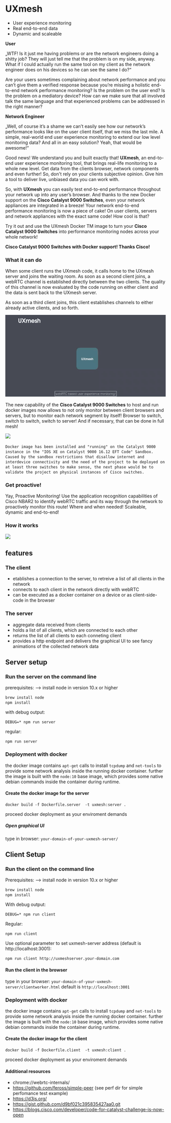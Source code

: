 # UXmesh
* User experience monitoring
* Real end-to-end data
* Dynamic and scaleable


**User**

„WTF! Is it just me having problems or are the network engineers doing a shitty job? They will just tell me that the problem is on my side, anyway. What if I could actually run the same tool on my client as the network engineer does on his devices so he can see the same I do?“

Are your users sometimes complaining about network performance and you can’t give them a verified response because you’re missing a holistic end-to-end network performance monitoring?
Is the problem on the user end? Is the problem on a mediatory device? How can we make sure that all involved talk the same language and that experienced problems can be addressed in the right manner?

**Network Engineer**

„Well, of course it’s a shame we can’t easily see how our network’s performance looks like on the user client itself, that we miss the last mile. A simple, real-world end user experience monitoring to extend our low level monitoring data? And all in an easy solution? Yeah, that would be awesome!“

Good news! We understand you and built exactly that!
**UXmesh**, an end-to-end user experience monitoring tool, that brings real-life monitoring to a whole new level.
Get data from the clients browser, network components and even further!
So, don't rely on your clients subjective opinion. Give him a tool to deliver live, unbiased data you can work with.

So, with **UXmesh** you can easily test end-to-end performance throughout your network up into any user’s browser. And thanks to the new Docker support on the **Cisco Catalyst 9000 Switches**, even your network appliances are integrated in a breeze! Your network end-to-end performance monitoring is now a piece of cake!
On user clients, servers and network appliances with the exact same code! How cool is that?

Try it out and use the UXmesh Docker TM image to turn your **Cisco Catalyst 9000 Switches** into performance monitoring nodes across your whole network!

**Cisco Catalyst 9000 Switches with Docker support! Thanks Cisco!**

### What it can do

When some client runs the UXmesh code, it calls home to the UXmesh server and joins the waiting room. As soon as a second client joins, a webRTC channel is established directly between the two clients. The quality of this channel is now evaluated by the code running on either client and the data is sent back to the UXmesh server.

As soon as a third client joins, this client establishes channels to either already active clients, and so forth.

![](cisco_code4catalyst_gif1.gif)

The new capability of the **Cisco Catalyst 9000 Switches** to host and run docker images now allows to not only monitor between client browsers and servers, but to monitor each network segment by itself! Browser to switch, switch to switch, switch to server!
And if necessary, that can be done in full mesh!

![](cisco_code4catalyst_gif2.gif)
```
Docker image has been installed and "running" on the Catalyst 9000 instance in the "IOS XE on Catalyst 9000 16.12 EFT Code" Sandbox.
Caused by the sandbox restrictions that disallow internet and interdevice connectivity and the need of the project to be deployed on at least three switches to make sense, the next phase would be to validate the project on physical instances of Cisco switches. 
```
### Get proactive!

Yay, Proactive Monitoring! Use the application recognition capabilities of Cisco NBAR2 to identify webRTC traffic and its way through the network to proactively monitor this route! Where and when needed! Scaleable, dynamic and end-to-end!

### How it works

![](UXmesh_UIDemo.gif)

## features
### The client
+ etablishes a connection to the server, to retreive a list of all clients in the network
+ connects to each client in the network directly with webRTC
+ can be executed as a docker container on a device or as client-side-code in the browser
### The server
+ aggregate data received from clients
+ holds a list of all clients, which are connected to each other
+ returns the list of all clients to each conneting client
+ provides a http endpoint and delivers the graphical UI to see fancy animations of the collected network data

## Server setup
### Run the server on the command line
prerequisites:
--> install node in version 10.x or higher
```
brew install node
npm install
```
with debug output:
```
DEBUG=* npm run server
```
regular:
```
npm run server
```
### Deployment with docker

the docker image contains `apt-get` calls to install `tcpdump` and `net-tools` to provide some network analysis inside the running docker container.
further the image is built with the `node:10` base image, which provides some native debian commands inside the container during runtime.

#### Create the docker image for the server
```
docker build -f Dockerfile.server  -t uxmesh:server .
```
proceed docker deployment as your enviroment demands

##### Open graphical UI

type in browser: `your-domain-of-your-uxmesh-server/`


## Client Setup
### Run the client on the command line

Prerequisites:
--> install node in version 10.x or higher
```
brew install node
npm install
```
With debug output:
```
DEBUG=* npm run client
```
Regular:
```
npm run client
```
Use optional parameter to set uxmesh-server address (default is http://localhost:3001):
```
npm run client http://uxmeshserver.your-domain.com
```

#### Run the client in the browser

type in your browser: `your-domain-of-your-uxmesh-server/clientworker.html`
default is `http://localhost:3001` 

### Deployment with docker

the docker image contains `apt-get` calls to install `tcpdump` and `net-tools` to provide some network analysis inside the running docker container.
further the image is built with the `node:10` base image, which provides some native debian commands inside the container during runtime.

#### Create the docker image for the client
```
docker build -f Dockerfile.client  -t uxmesh:client .
```
proceed docker deployment as your enviroment demands

#### Additional resources

  * chrome://webrtc-internals/
  * https://github.com/feross/simple-peer (see perf dir for simple perfomance test example)
  * https://d3js.org/
  * https://gist.github.com/d9bf021c395835427aa0.git
  * https://blogs.cisco.com/developer/code-for-catalyst-challenge-is-now-open
